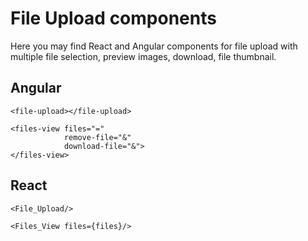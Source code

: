 # File Upload components
Here you may find React and Angular components for file upload with multiple file selection, preview images, download, file thumbnail.


## Angular
```
<file-upload></file-upload>

<files-view files="="
            remove-file="&"
            download-file="&">
</files-view>
```

## React
```
<File_Upload/>

<Files_View files={files}/>
```
